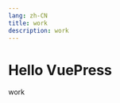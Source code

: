 ```yaml
---
lang: zh-CN
title: work
description: work
---
```


# Hello VuePress

<div class="text-lg">work</div>
